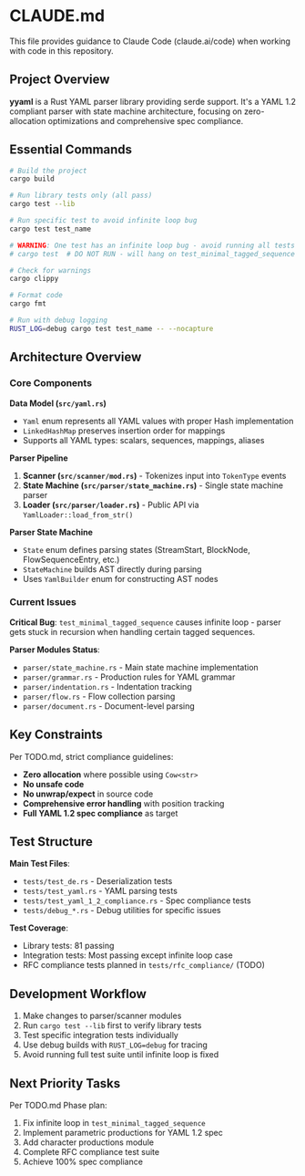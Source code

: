 # CLAUDE.md

This file provides guidance to Claude Code (claude.ai/code) when working with code in this repository.

## Project Overview

**yyaml** is a Rust YAML parser library providing serde support. It's a YAML 1.2 compliant parser with state machine architecture, focusing on zero-allocation optimizations and comprehensive spec compliance.

## Essential Commands

```bash
# Build the project
cargo build

# Run library tests only (all pass)
cargo test --lib

# Run specific test to avoid infinite loop bug
cargo test test_name

# WARNING: One test has an infinite loop bug - avoid running all tests
# cargo test  # DO NOT RUN - will hang on test_minimal_tagged_sequence

# Check for warnings
cargo clippy

# Format code
cargo fmt

# Run with debug logging
RUST_LOG=debug cargo test test_name -- --nocapture
```

## Architecture Overview

### Core Components

**Data Model (`src/yaml.rs`)**
- `Yaml` enum represents all YAML values with proper Hash implementation
- `LinkedHashMap` preserves insertion order for mappings
- Supports all YAML types: scalars, sequences, mappings, aliases

**Parser Pipeline**
1. **Scanner (`src/scanner/mod.rs`)** - Tokenizes input into `TokenType` events
2. **State Machine (`src/parser/state_machine.rs`)** - Single state machine parser
3. **Loader (`src/parser/loader.rs`)** - Public API via `YamlLoader::load_from_str()`

**Parser State Machine**
- `State` enum defines parsing states (StreamStart, BlockNode, FlowSequenceEntry, etc.)
- `StateMachine` builds AST directly during parsing
- Uses `YamlBuilder` enum for constructing AST nodes

### Current Issues

**Critical Bug**: `test_minimal_tagged_sequence` causes infinite loop - parser gets stuck in recursion when handling certain tagged sequences.

**Parser Modules Status**:
- `parser/state_machine.rs` - Main state machine implementation
- `parser/grammar.rs` - Production rules for YAML grammar
- `parser/indentation.rs` - Indentation tracking
- `parser/flow.rs` - Flow collection parsing
- `parser/document.rs` - Document-level parsing

## Key Constraints

Per TODO.md, strict compliance guidelines:
- **Zero allocation** where possible using `Cow<str>`
- **No unsafe code**
- **No unwrap/expect** in source code
- **Comprehensive error handling** with position tracking
- **Full YAML 1.2 spec compliance** as target

## Test Structure

**Main Test Files**:
- `tests/test_de.rs` - Deserialization tests
- `tests/test_yaml.rs` - YAML parsing tests
- `tests/test_yaml_1_2_compliance.rs` - Spec compliance tests
- `tests/debug_*.rs` - Debug utilities for specific issues

**Test Coverage**:
- Library tests: 81 passing
- Integration tests: Most passing except infinite loop case
- RFC compliance tests planned in `tests/rfc_compliance/` (TODO)

## Development Workflow

1. Make changes to parser/scanner modules
2. Run `cargo test --lib` first to verify library tests
3. Test specific integration tests individually
4. Use debug builds with `RUST_LOG=debug` for tracing
5. Avoid running full test suite until infinite loop is fixed

## Next Priority Tasks

Per TODO.md Phase plan:
1. Fix infinite loop in `test_minimal_tagged_sequence`
2. Implement parametric productions for YAML 1.2 spec
3. Add character productions module
4. Complete RFC compliance test suite
5. Achieve 100% spec compliance